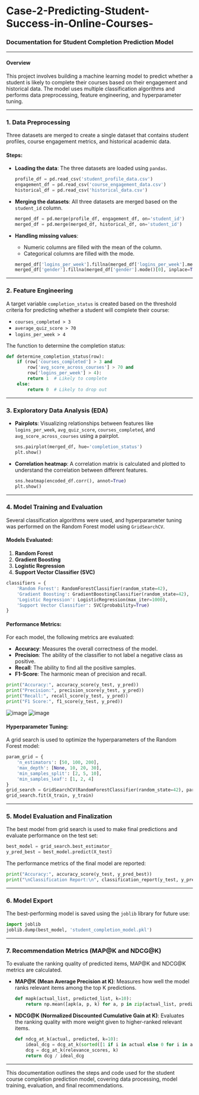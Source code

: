 # Case-2-Predicting-Student-Success-in-Online-Courses-
### Documentation for Student Completion Prediction Model

---

#### Overview

This project involves building a machine learning model to predict whether a student is likely to complete their courses based on their engagement and historical data. The model uses multiple classification algorithms and performs data preprocessing, feature engineering, and hyperparameter tuning.

---

### 1. **Data Preprocessing**

Three datasets are merged to create a single dataset that contains student profiles, course engagement metrics, and historical academic data. 

#### Steps:
- **Loading the data**: The three datasets are loaded using `pandas`.
  ```python
  profile_df = pd.read_csv('student_profile_data.csv')
  engagement_df = pd.read_csv('course_engagement_data.csv')
  historical_df = pd.read_csv('historical_data.csv')
  ```
- **Merging the datasets**: All three datasets are merged based on the `student_id` column.
  ```python
  merged_df = pd.merge(profile_df, engagement_df, on='student_id')
  merged_df = pd.merge(merged_df, historical_df, on='student_id')
  ```

- **Handling missing values**: 
  - Numeric columns are filled with the mean of the column.
  - Categorical columns are filled with the mode.
  ```python
  merged_df['logins_per_week'].fillna(merged_df['logins_per_week'].mean(), inplace=True)
  merged_df['gender'].fillna(merged_df['gender'].mode()[0], inplace=True)
  ```

---

### 2. **Feature Engineering**

A target variable `completion_status` is created based on the threshold criteria for predicting whether a student will complete their course:

- `courses_completed > 3`
- `average_quiz_score > 70`
- `logins_per_week > 4`

The function to determine the completion status:
```python
def determine_completion_status(row):
    if (row['courses_completed'] > 3 and 
        row['avg_score_across_courses'] > 70 and 
        row['logins_per_week'] > 4):
        return 1  # Likely to complete
    else:
        return 0  # Likely to drop out
```

---

### 3. **Exploratory Data Analysis (EDA)**

- **Pairplots**: Visualizing relationships between features like `logins_per_week`, `avg_quiz_score`, `courses_completed`, and `avg_score_across_courses` using a pairplot.
  ```python
  sns.pairplot(merged_df, hue='completion_status')
  plt.show()
  ```

- **Correlation heatmap**: A correlation matrix is calculated and plotted to understand the correlation between different features.
  ```python
  sns.heatmap(encoded_df.corr(), annot=True)
  plt.show()
  ```

---

### 4. **Model Training and Evaluation**

Several classification algorithms were used, and hyperparameter tuning was performed on the Random Forest model using `GridSearchCV`.

#### Models Evaluated:
1. **Random Forest**
2. **Gradient Boosting**
3. **Logistic Regression**
4. **Support Vector Classifier (SVC)**

```python
classifiers = {
    'Random Forest': RandomForestClassifier(random_state=42),
    'Gradient Boosting': GradientBoostingClassifier(random_state=42),
    'Logistic Regression': LogisticRegression(max_iter=1000),
    'Support Vector Classifier': SVC(probability=True)
}
```

#### Performance Metrics:
For each model, the following metrics are evaluated:
- **Accuracy**: Measures the overall correctness of the model.
- **Precision**: The ability of the classifier to not label a negative class as positive.
- **Recall**: The ability to find all the positive samples.
- **F1-Score**: The harmonic mean of precision and recall.

```python
print("Accuracy:", accuracy_score(y_test, y_pred))
print("Precision:", precision_score(y_test, y_pred))
print("Recall:", recall_score(y_test, y_pred))
print("F1 Score:", f1_score(y_test, y_pred))
```
![image](https://github.com/user-attachments/assets/8f812322-c4fd-48b5-8c79-f0491f0ee60a)
![image](https://github.com/user-attachments/assets/2e992d83-8f90-4600-bc23-d2ffbc3640c3)



#### Hyperparameter Tuning:
A grid search is used to optimize the hyperparameters of the Random Forest model:
```python
param_grid = {
    'n_estimators': [50, 100, 200],
    'max_depth': [None, 10, 20, 30],
    'min_samples_split': [2, 5, 10],
    'min_samples_leaf': [1, 2, 4]
}
grid_search = GridSearchCV(RandomForestClassifier(random_state=42), param_grid, cv=5, scoring='f1', verbose=1)
grid_search.fit(X_train, y_train)
```

---

### 5. **Model Evaluation and Finalization**

The best model from grid search is used to make final predictions and evaluate performance on the test set:
```python
best_model = grid_search.best_estimator_
y_pred_best = best_model.predict(X_test)
```

The performance metrics of the final model are reported:
```python
print("Accuracy:", accuracy_score(y_test, y_pred_best))
print("\nClassification Report:\n", classification_report(y_test, y_pred_best))
```

---

### 6. **Model Export**

The best-performing model is saved using the `joblib` library for future use:
```python
import joblib
joblib.dump(best_model, 'student_completion_model.pkl')
```

---

### 7. **Recommendation Metrics (MAP@K and NDCG@K)**

To evaluate the ranking quality of predicted items, MAP@K and NDCG@K metrics are calculated.

- **MAP@K (Mean Average Precision at K)**: Measures how well the model ranks relevant items among the top K predictions.
  ```python
  def mapk(actual_list, predicted_list, k=10):
      return np.mean([apk(a, p, k) for a, p in zip(actual_list, predicted_list)])
  ```

- **NDCG@K (Normalized Discounted Cumulative Gain at K)**: Evaluates the ranking quality with more weight given to higher-ranked relevant items.
  ```python
  def ndcg_at_k(actual, predicted, k=10):
      ideal_dcg = dcg_at_k(sorted([1 if i in actual else 0 for i in actual], reverse=True), k)
      dcg = dcg_at_k(relevance_scores, k)
      return dcg / ideal_dcg
  ```

---

This documentation outlines the steps and code used for the student course completion prediction model, covering data processing, model training, evaluation, and final recommendations.
